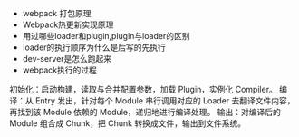 
- webpack 打包原理
- Webpack热更新实现原理
- 用过哪些loader和plugin,plugin与loader的区别
- loader的执行顺序为什么是后写的先执行
- dev-server是怎么跑起来
- webpack执行的过程

初始化：启动构建，读取与合并配置参数，加载 Plugin，实例化 Compiler。
编译：从 Entry 发出，针对每个 Module 串行调用对应的 Loader 去翻译文件内容，再找到该 Module 依赖的 Module，递归地进行编译处理。
输出：对编译后的 Module 组合成 Chunk，把 Chunk 转换成文件，输出到文件系统。